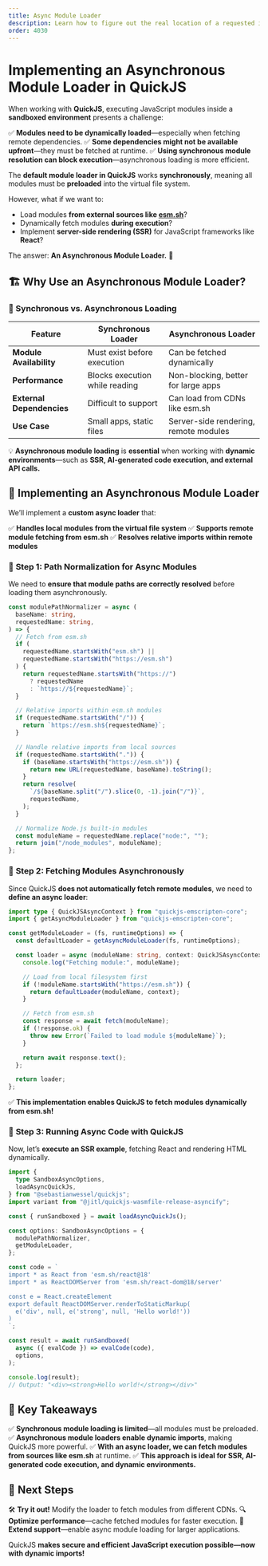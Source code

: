 ```yaml
---
title: Async Module Loader
description: Learn how to figure out the real location of a requested import file
order: 4030
---
```


# Implementing an Asynchronous Module Loader in QuickJS

When working with **QuickJS**, executing JavaScript modules inside a **sandboxed environment** presents a challenge:

✅ **Modules need to be dynamically loaded**—especially when fetching remote dependencies.
✅ **Some dependencies might not be available upfront**—they must be fetched at runtime.
✅ **Using synchronous module resolution can block execution**—asynchronous loading is more efficient.

The **default module loader in QuickJS** works **synchronously**, meaning all modules must be **preloaded** into the virtual file system.

However, what if we want to:

- Load modules **from external sources like [esm.sh](https://esm.sh)**?
- Dynamically fetch modules **during execution**?
- Implement **server-side rendering (SSR)** for JavaScript frameworks like **React**?

The answer: **An Asynchronous Module Loader.** 🚀

## 🏗️ Why Use an Asynchronous Module Loader?

### 🔹 Synchronous vs. Asynchronous Loading

| **Feature**               | **Synchronous Loader**         | **Asynchronous Loader**               |
| ------------------------- | ------------------------------ | ------------------------------------- |
| **Module Availability**   | Must exist before execution    | Can be fetched dynamically            |
| **Performance**           | Blocks execution while reading | Non-blocking, better for large apps   |
| **External Dependencies** | Difficult to support           | Can load from CDNs like esm.sh        |
| **Use Case**              | Small apps, static files       | Server-side rendering, remote modules |

💡 **Asynchronous module loading** is **essential** when working with **dynamic environments**—such as **SSR, AI-generated code execution, and external API calls.**

## 🔄 Implementing an Asynchronous Module Loader

We’ll implement a **custom async loader** that:

✅ **Handles local modules from the virtual file system**
✅ **Supports remote module fetching from esm.sh**
✅ **Resolves relative imports within remote modules**

### 🔹 **Step 1: Path Normalization for Async Modules**

We need to **ensure that module paths are correctly resolved** before loading them asynchronously.

```ts
const modulePathNormalizer = async (
  baseName: string,
  requestedName: string,
) => {
  // Fetch from esm.sh
  if (
    requestedName.startsWith("esm.sh") ||
    requestedName.startsWith("https://esm.sh")
  ) {
    return requestedName.startsWith("https://")
      ? requestedName
      : `https://${requestedName}`;
  }

  // Relative imports within esm.sh modules
  if (requestedName.startsWith("/")) {
    return `https://esm.sh${requestedName}`;
  }

  // Handle relative imports from local sources
  if (requestedName.startsWith(".")) {
    if (baseName.startsWith("https://esm.sh")) {
      return new URL(requestedName, baseName).toString();
    }
    return resolve(
      `/${baseName.split("/").slice(0, -1).join("/")}`,
      requestedName,
    );
  }

  // Normalize Node.js built-in modules
  const moduleName = requestedName.replace("node:", "");
  return join("/node_modules", moduleName);
};
```

### 🔹 **Step 2: Fetching Modules Asynchronously**

Since QuickJS **does not automatically fetch remote modules**, we need to **define an async loader**:

```ts
import type { QuickJSAsyncContext } from "quickjs-emscripten-core";
import { getAsyncModuleLoader } from "quickjs-emscripten-core";

const getModuleLoader = (fs, runtimeOptions) => {
  const defaultLoader = getAsyncModuleLoader(fs, runtimeOptions);

  const loader = async (moduleName: string, context: QuickJSAsyncContext) => {
    console.log("Fetching module:", moduleName);

    // Load from local filesystem first
    if (!moduleName.startsWith("https://esm.sh")) {
      return defaultLoader(moduleName, context);
    }

    // Fetch from esm.sh
    const response = await fetch(moduleName);
    if (!response.ok) {
      throw new Error(`Failed to load module ${moduleName}`);
    }

    return await response.text();
  };

  return loader;
};
```

✅ **This implementation enables QuickJS to fetch modules dynamically from esm.sh!**

### 🔹 **Step 3: Running Async Code with QuickJS**

Now, let’s **execute an SSR example**, fetching React and rendering HTML dynamically.

```ts
import {
  type SandboxAsyncOptions,
  loadAsyncQuickJs,
} from "@sebastianwessel/quickjs";
import variant from "@jitl/quickjs-wasmfile-release-asyncify";

const { runSandboxed } = await loadAsyncQuickJs();

const options: SandboxAsyncOptions = {
  modulePathNormalizer,
  getModuleLoader,
};

const code = `
import * as React from 'esm.sh/react@18'
import * as ReactDOMServer from 'esm.sh/react-dom@18/server'

const e = React.createElement
export default ReactDOMServer.renderToStaticMarkup(
  e('div', null, e('strong', null, 'Hello world!'))
)
`;

const result = await runSandboxed(
  async ({ evalCode }) => evalCode(code),
  options,
);

console.log(result);
// Output: "<div><strong>Hello world!</strong></div>"
```

## 🎯 Key Takeaways

✅ **Synchronous module loading is limited**—all modules must be preloaded.
✅ **Asynchronous module loaders enable dynamic imports**, making QuickJS more powerful.
✅ **With an async loader, we can fetch modules from sources like esm.sh** at runtime.
✅ **This approach is ideal for SSR, AI-generated code execution, and dynamic environments.**

## 🔗 Next Steps

🛠️ **Try it out!** Modify the loader to fetch modules from different CDNs.
🔍 **Optimize performance**—cache fetched modules for faster execution.
🚀 **Extend support**—enable async module loading for larger applications.

QuickJS **makes secure and efficient JavaScript execution possible—now with dynamic imports!**

